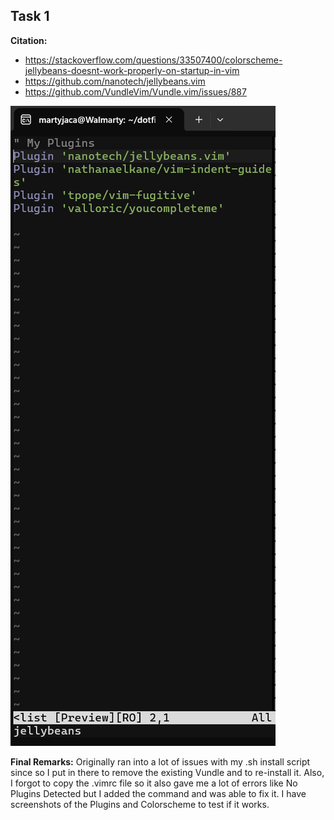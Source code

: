 ## Task 1

**Citation:**
- https://stackoverflow.com/questions/33507400/colorscheme-jellybeans-doesnt-work-properly-on-startup-in-vim
- https://github.com/nanotech/jellybeans.vim
- https://github.com/VundleVim/Vundle.vim/issues/887

![image description](jellybeans.png)

**Final Remarks:**
Originally ran into a lot of issues with my .sh install script since so I put in there to remove the existing Vundle and to re-install it. Also, I forgot to copy the .vimrc file so it also gave me a lot of errors like No Plugins Detected but I added the command and was able to fix it. I have screenshots of the Plugins and Colorscheme to test if it works.  
